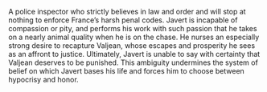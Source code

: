 A police inspector who strictly believes in law and order and will stop at 
nothing to enforce France’s harsh penal codes. Javert is incapable of 
compassion or pity, and performs his work with such passion that he takes on a 
nearly animal quality when he is on the chase. He nurses an especially strong 
desire to recapture Valjean, whose escapes and prosperity he sees as an affront 
to justice. Ultimately, Javert is unable to say with certainty that Valjean 
deserves to be punished. This ambiguity undermines the system of belief on 
which Javert bases his life and forces him to choose between hypocrisy and 
honor.
